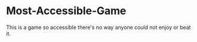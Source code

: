 # Most-Accessible-Game
This is a game so accessible there's no way anyone could not enjoy or beat it.
